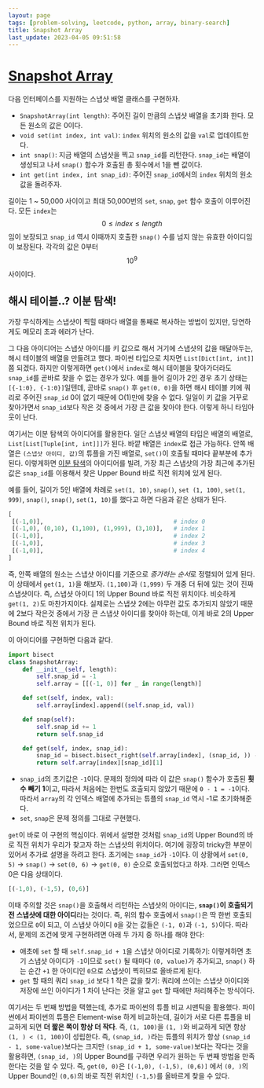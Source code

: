 ```yaml
---
layout: page
tags: [problem-solving, leetcode, python, array, binary-search]
title: Snapshot Array
last_update: 2023-04-05 09:51:58
---
```


# [Snapshot Array](https://leetcode.com/problems/snapshot-array/)

 다음 인터페이스를 지원하는 스냅샷 배열 클래스를 구현하자.
 - `SnapshotArray(int length)`: 주어진 길이 만큼의 스냅샷 배열을
   초기화 한다. 모든 원소의 값은 0이다.
 - `void set(int index, int val)`: `index` 위치의 원소의 값을 `val`로
   업데이트한다.
 - `int snap()`: 지금 배열의 스냅샷을 찍고 `snap_id`를
   리턴한다. `snap_id`는 배열이 생성되고 나서 `snap()` 함수가 호출된
   총 횟수에서 1을 뺀 값이다.
 - `int get(int index, int snap_id)`: 주어진 `snap_id`에서의 `index`
   위치의 원소 값을 돌려주자.


 길이는 1 ~ 50,000 사이이고 최대 50,000번의 `set`, `snap`, `get` 함수
 호출이 이루어진다. 모든 `index`는 $$ 0 \leq index \leq length $$임이
 보장되고 `snap_id` 역시 이때까지 호출한 `snap()` 수를 넘지 않는
 유효한 아이디임이 보장된다. 각각의 값은 0부터 $$10^9$$ 사이이다.

## 해시 테이블..? 이분 탐색!
 가장 무식하게는 스냅샷이 찍힐 때마다 배열을 통째로 복사하는 방법이
 있지만, 당연하게도 메모리 초과 에러가 난다.

 그 다음 아이디어는 스냅샷 아이디를 키 값으로 해서 거기에 스냅샷의
 값을 매달아두는, 해시 테이블의 배열을 만들려고 했다. 파이썬 타입으로
 치자면 `List[Dict[int, int]]`쯤 되겠다. 하지만 이렇게하면 `get()`에서
 `index`로 해시 테이블을 찾아가더라도 `snap_id`를 곧바로 찾을 수 없는
 경우가 있다. 예를 들어 길이가 2인 경우 초기 상태는 `[{-1:0},
 {-1:0}]`일텐데, 곧바로 `snap()` 후 `get(0, 0)`을 하면 해시 테이블
 키에 쿼리로 주어진 `snap_id` 0이 없기 때문에 O(1)만에 찾을 수
 없다. 일일이 키 값을 거꾸로 찾아가면서 `snap_id`보다 작은 것 중에서
 가장 큰 값을 찾아야 한다. 이렇게 하니 타임아웃이 난다.

 여기서는 이분 탐색의 아이디어를 활용한다. 일단 스냅샷 배열의 타입은
 배열의 배열로, `List[List[Tuple[int, int]]]`가 된다. 바깥 배열은
 `index`로 접근 가능하다. 안쪽 배열은 `(스냅샷 아이디, 값)`의 튜플을
 가진 배열로, `set()`이 호출될 때마다 끝부분에 추가된다. 이렇게하면
 [이분 탐색](../../theory/bisect)의 아이디어를 빌려, 가장 최근
 스냅샷의 가장 최근에 추가된 값은 `snap_id`를 이용해서 찾은 Upper
 Bound 바로 직전 위치에 있게 된다.

 예를 들어, 길이가 5인 배열에 차례로 `set(1, 10)`, `snap()`, `set (1,
 100)`, `set(1, 999)`, `snap()`, `snap()`, `set(1, 10)`를 했다고 하면
 다음과 같은 상태가 된다.

```python
[
 [(-1,0)],                                     # index 0
 [(-1,0), (0,10), (1,100), (1,999), (3,10)],   # index 1
 [(-1,0)],                                     # index 2
 [(-1,0)],                                     # index 3
 [(-1,0)],                                     # index 4
]
```

 즉, 안쪽 배열의 원소는 스냅샷 아이디를 기준으로 *증가하는 순서*로
 정렬되어 있게 된다. 이 상태에서 `get(1, 1)`을 해보자. `(1,100)`과
 `(1,999)` 두 개중 더 뒤에 있는 것이 진짜 스냅샷이다. 즉, 스냅샷
 아이디 1의 Upper Bound 바로 직전 위치이다. 비슷하게 `get(1, 2)`도
 마찬가지이다. 실제로는 스냅샷 2에는 아무런 값도 추가되지 않았기
 때문에 2보다 작은것 중에서 가장 큰 스냅샷 아이디를 찾아야 하는데,
 이게 바로 2의 Upper Bound 바로 직전 위치가 된다.

 이 아이디어를 구현하면 다음과 같다.

```python
import bisect
class SnapshotArray:
    def __init__(self, length):
        self.snap_id = -1
        self.array = [[(-1, 0)] for _ in range(length)]

    def set(self, index, val):
        self.array[index].append((self.snap_id, val))

    def snap(self):
        self.snap_id += 1
        return self.snap_id

    def get(self, index, snap_id):
        snap_id = bisect.bisect_right(self.array[index], (snap_id, )) - 1
        return self.array[index][snap_id][1]
```

 - `snap_id`의 초기값은 `-1`이다. 문제의 정의에 따라 이 값은 `snap()`
   함수가 호출된 **횟수 빼기 1**이고, 따라서 처음에는 한번도 호출되지
   않았기 때문에 `0 - 1 = -1`이다. 따라서 `array`의 각 인덱스 배열에
   추가되는 튜플의 `snap_id` 역시 -1로 초기화해준다.
 - `set`, `snap`은 문제 정의를 그대로 구현했다.

 `get`이 바로 이 구현의 핵심이다. 위에서 설명한 것처럼 `snap_id`의
 Upper Bound의 바로 직전 위치가 우리가 찾고자 하는 스냅샷의
 위치이다. 여기에 굉장히 tricky한 부분이 있어서 추가로 설명을 하려고
 한다. 초기에는 `snap_id`가 `-1`이다. 이 상황에서 `set(0, 5)` ->
 `snap()` -> `set(0, 6)` -> `get(0, 0)` 순으로 호출되었다고
 하자. 그러면 인덱스 0은 다음 상태이다.

```python
[(-1,0), (-1,5), (0,6)]
```

 이때 주의할 것은 `snap()`을 호출해서 리턴하는 스냅샷의 아이디는,
 **`snap()`이 호출되기 전 스냅샷에 대한 아이디**라는 것이다. 즉, 위의
 함수 호출에서 `snap()`은 딱 한번 호출되었으므로 `0`이 되고, 이 스냅샷
 아이디 `0`을 갖는 값들은 `(-1, 0)`과 `(-1, 5)`이다. 따라서, 문제의
 조건에 맞게 구현하려면 아래 두 가지 중 하나를 해야 한다:
 - 애초에 `set` 할 때 `self.snap_id + 1`을 스냅샷 아이디로 기록하기:
   이렇게하면 초기 스냅샷 아이디가 `-1`이므로 `set()` 될 때마다 `(0,
   value)`가 추가되고, `snap()` 하는 순간 `+1` 한 아이디인 `0`으로
   스냅샷이 찍히므로 올바르게 된다.
 - `get` 할 때의 쿼리 `snap_id` 보다 1 작은 값을 찾기: 쿼리에 쓰이는
   스냅샷 아이디와 저장에 쓰인 아이디가 1 차이 난다는 것을 알고 `get`
   할 때에만 처리해주는 방식이다.

 여기서는 두 번째 방법을 택했는데, 추가로 파이썬의 튜플 비교 시맨틱을
 활용했다. 파이썬에서 파이썬의 튜플은 Element-wise 하게 비교하는데,
 길이가 서로 다른 튜플을 비교하게 되면 **더 짧은 쪽이 항상 더
 작다**. 즉, `(1, 100)`을 `(1, )`와 비교하게 되면 항상 `(1, ) < (1,
 100)`이 성립한다. 즉, `(snap_id, )`라는 튜플의 위치가 항상
 `(snap_id - 1, some-value)`보다는 크지만 `(snap_id + 1,
 some-value)`보다는 작다는 것을 활용하면, `(snap_id, )`의 Upper
 Bound를 구하면 우리가 원하는 두 번째 방법을 만족한다는 것을 알 수
 있다. 즉, `get(0, 0)`은 `[(-1,0), (-1,5), (0,6)]` 에서 `(0, )`의
 Upper Bound인 `(0,6)`의 바로 직전 위치인 `(-1,5)`를 올바르게 찾을 수
 있다.
